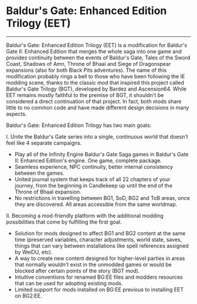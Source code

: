# Baldur's Gate: Enhanced Edition Trilogy (EET)

-------------

Baldur's Gate: Enhanced Edition Trilogy (EET) is a modification for Baldur's Gate II: Enhanced Edition that merges the whole saga into one game and provides continuity between the events of Baldur's Gate, Tales of the Sword Coast, Shadows of Amn, Throne of Bhaal and Siege of Dragonspear expansions (also for both Black Pits adventures). The name of this modification probably rings a bell to those who have been following the IE modding scene, thanks to the classic mod that inspired this project called Baldur's Gate Trilogy (BGT), developed by Bardez and Ascension64. While EET remains mostly faithful to the premise of BGT, it shouldn't be considered a direct continuation of that project. In fact, both mods share little to no common code and have made different design decisions in many aspects.

Baldur's Gate: Enhanced Edition Trilogy has two main goals:

I. Unite the Baldur's Gate series into a single, continuous world that doesn't feel like 4 separate campaigns.
- Play all of the Infinity Engine Baldur's Gate Saga games in Baldur's Gate II: Enhanced Edition's engine. One game, complete package.
- Seamless experience, NPC continuity, better internal consistency between the games.
- United journal system that keeps track of all 22 chapters of your journey, from the beginning in Candlekeep up until the end of the Throne of Bhaal expansion.
- No restrictions in travelling between BG1, SoD, BG2 and ToB areas, once they are discovered. All areas accessible from the same worldmap.

II. Becoming a mod-friendly platform with the additional modding possibilities that come by fulfilling the first goal.
- Solution for mods designed to affect BG1 and BG2 content at the same time (preserved variables, character adjustments, world state, saves, things that can vary between installations like spell references assigned by WeiDU, etc).
- A way to create new content designed for higher-level parties in areas that normally wouldn't exist in the unmodded games or would be blocked after certain points of the story (BGT mod).
- Intuitive conventions for renamed BG:EE files and modders resources that can be used for adopting existing mods.
- Limited support for mods installed on BG:EE previous to installing EET on BG2:EE.
